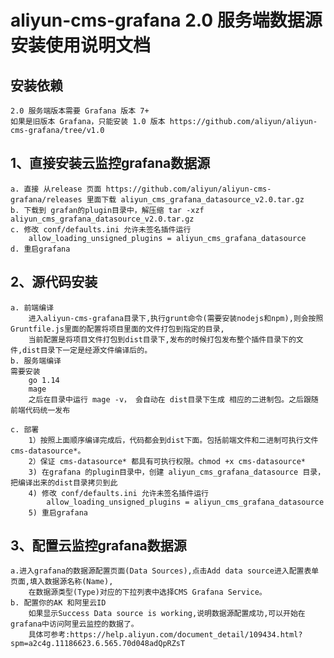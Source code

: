 # aliyun-cms-grafana 2.0 服务端数据源安装使用说明文档

## 安装依赖
    2.0 服务端版本需要 Grafana 版本 7+ 
    如果是旧版本 Grafana，只能安装 1.0 版本 https://github.com/aliyun/aliyun-cms-grafana/tree/v1.0
## 1、直接安装云监控grafana数据源
    a. 直接 从release 页面 https://github.com/aliyun/aliyun-cms-grafana/releases 里面下载 aliyun_cms_grafana_datasource_v2.0.tar.gz
    b. 下载到 grafan的plugin目录中，解压缩 tar -xzf aliyun_cms_grafana_datasource_v2.0.tar.gz
    c. 修改 conf/defaults.ini 允许未签名插件运行
        allow_loading_unsigned_plugins = aliyun_cms_grafana_datasource
    d. 重启grafana

## 2、源代码安装
    a. 前端编译
        进入aliyun-cms-grafana目录下,执行grunt命令(需要安装nodejs和npm),则会按照Gruntfile.js里面的配置将项目里面的文件打包到指定的目录,
        当前配置是将项目文件打包到dist目录下,发布的时候打包发布整个插件目录下的文件,dist目录下一定是经源文件编译后的。
    b. 服务端编译
    需要安装   
        go 1.14   
        mage
        之后在目录中运行 mage -v， 会自动在 dist目录下生成 相应的二进制包。之后跟随前端代码统一发布

    c. 部署
        1）按照上面顺序编译完成后，代码都会到dist下面。包括前端文件和二进制可执行文件 cms-datasource*。
        2）保证 cms-datasource* 都具有可执行权限。chmod +x cms-datasource*
        3) 在grafana 的plugin目录中，创建 aliyun_cms_grafana_datasource 目录，把编译出来的dist目录拷贝到此
        4) 修改 conf/defaults.ini 允许未签名插件运行
            allow_loading_unsigned_plugins = aliyun_cms_grafana_datasource
        5) 重启grafana


## 3、配置云监控grafana数据源
    a.进入grafana的数据源配置页面(Data Sources),点击Add data source进入配置表单页面,填入数据源名称(Name),
        在数据源类型(Type)对应的下拉列表中选择CMS Grafana Service。
    b. 配置你的AK 和阿里云ID
        如果显示Success Data source is working,说明数据源配置成功,可以开始在grafana中访问阿里云监控的数据了。
        具体可参考:https://help.aliyun.com/document_detail/109434.html?spm=a2c4g.11186623.6.565.70d048adQpRZsT

